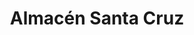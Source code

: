 ---
title: "Almacén Santa Cruz"
url: /santa-cruz-de-la-sierra/almacen-santa-cruz/
shop: Allgemein
---
